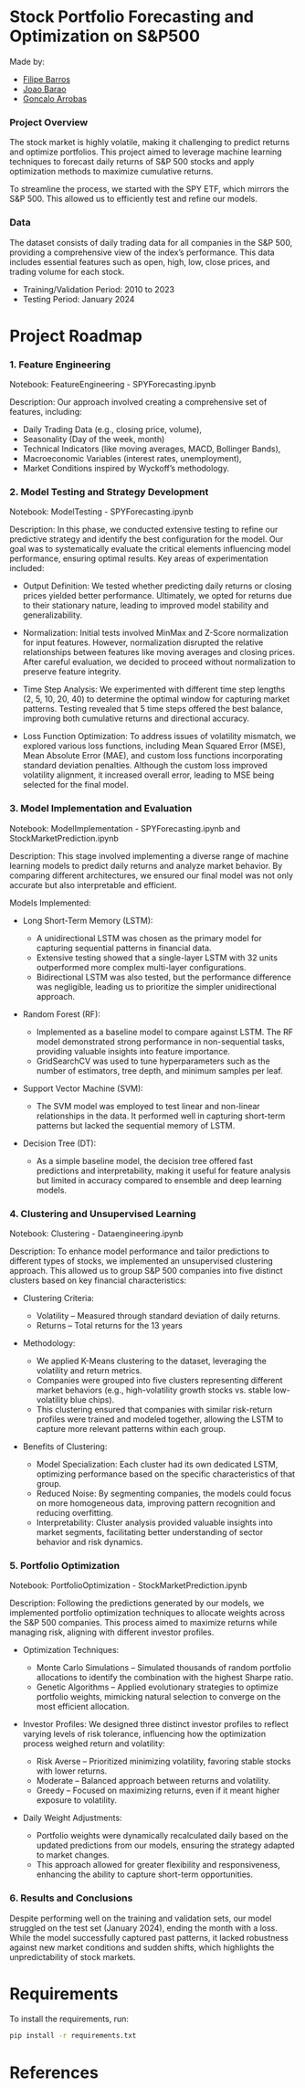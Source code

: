 # Stock Portfolio Forecasting and Optimization on S&P500

Made by: 

- [Filipe Barros](https://github.com/filipeazuil)
- [Joao Barao](https://github.com/jbarao04)
- [Goncalo Arrobas](https://github.com/Garrobas)



### Project Overview
The stock market is highly volatile, making it challenging to predict returns and optimize portfolios. This project aimed to leverage machine learning techniques to forecast daily returns of S&P 500 stocks and apply optimization methods to maximize cumulative returns. 

To streamline the process, we started with the SPY ETF, which mirrors the S&P 500. This allowed us to efficiently test and refine our models.

### Data
The dataset consists of daily trading data for all companies in the S&P 500, providing a comprehensive view of the index’s performance. This data includes essential features such as open, high, low, close prices, and trading volume for each stock.

- Training/Validation Period: 2010 to 2023
- Testing Period: January 2024

# Project Roadmap
### 1. Feature Engineering
Notebook: FeatureEngineering - SPYForecasting.ipynb

Description: Our approach involved creating a comprehensive set of features, including:

- Daily Trading Data (e.g., closing price, volume),
- Seasonality (Day of the week, month)
- Technical Indicators (like moving averages, MACD, Bollinger Bands),
- Macroeconomic Variables (interest rates, unemployment),
- Market Conditions inspired by Wyckoff’s methodology.

### 2. Model Testing and Strategy Development
Notebook: ModelTesting - SPYForecasting.ipynb

Description:
In this phase, we conducted extensive testing to refine our predictive strategy and identify the best configuration for the model. Our goal was to systematically evaluate the critical elements influencing model performance, ensuring optimal results. Key areas of experimentation included:

- Output Definition:
We tested whether predicting daily returns or closing prices yielded better performance. Ultimately, we opted for returns due to their stationary nature, leading to improved model stability and generalizability.

- Normalization:
Initial tests involved MinMax and Z-Score normalization for input features. However, normalization disrupted the relative relationships between features like moving averages and closing prices. After careful evaluation, we decided to proceed without normalization to preserve feature integrity.

- Time Step Analysis:
We experimented with different time step lengths (2, 5, 10, 20, 40) to determine the optimal window for capturing market patterns. Testing revealed that 5 time steps offered the best balance, improving both cumulative returns and directional accuracy.

- Loss Function Optimization:
To address issues of volatility mismatch, we explored various loss functions, including Mean Squared Error (MSE), Mean Absolute Error (MAE), and custom loss functions incorporating standard deviation penalties. Although the custom loss improved volatility alignment, it increased overall error, leading to MSE being selected for the final model.

### 3. Model Implementation and Evaluation
Notebook: ModelImplementation - SPYForecasting.ipynb and StockMarketPrediction.ipynb

Description:
This stage involved implementing a diverse range of machine learning models to predict daily returns and analyze market behavior. By comparing different architectures, we ensured our final model was not only accurate but also interpretable and efficient.

Models Implemented:

- Long Short-Term Memory (LSTM):

  - A unidirectional LSTM was chosen as the primary model for capturing sequential patterns in financial data.
  - Extensive testing showed that a single-layer LSTM with 32 units outperformed more complex multi-layer configurations.
  - Bidirectional LSTM was also tested, but the performance difference was negligible, leading us to prioritize the simpler unidirectional approach.

- Random Forest (RF):

  - Implemented as a baseline model to compare against LSTM. The RF model demonstrated strong performance in non-sequential tasks, providing valuable insights into feature importance.
  - GridSearchCV was used to tune hyperparameters such as the number of estimators, tree depth, and minimum samples per leaf.

- Support Vector Machine (SVM):

  - The SVM model was employed to test linear and non-linear relationships in the data. It performed well in capturing short-term patterns but lacked the sequential memory of LSTM.

- Decision Tree (DT):

  - As a simple baseline model, the decision tree offered fast predictions and interpretability, making it useful for feature analysis but limited in accuracy compared to ensemble and deep learning models.

### 4. Clustering and Unsupervised Learning
Notebook: Clustering - Dataengineering.ipynb

Description:
To enhance model performance and tailor predictions to different types of stocks, we implemented an unsupervised clustering approach. This allowed us to group S&P 500 companies into five distinct clusters based on key financial characteristics:

- Clustering Criteria:

  - Volatility – Measured through standard deviation of daily returns.
  - Returns – Total returns for the 13 years

- Methodology:

  - We applied K-Means clustering to the dataset, leveraging the volatility and return metrics.
  - Companies were grouped into five clusters representing different market behaviors (e.g., high-volatility growth stocks vs. stable low-volatility blue chips).
  - This clustering ensured that companies with similar risk-return profiles were trained and modeled together, allowing the LSTM to capture more relevant patterns within each group.

- Benefits of Clustering:

  - Model Specialization: Each cluster had its own dedicated LSTM, optimizing performance based on the specific characteristics of that group.
  - Reduced Noise: By segmenting companies, the models could focus on more homogeneous data, improving pattern recognition and reducing overfitting.
  - Interpretability: Cluster analysis provided valuable insights into market segments, facilitating better understanding of sector behavior and risk dynamics.


### 5. Portfolio Optimization
Notebook: PortfolioOptimization - StockMarketPrediction.ipynb

Description:
Following the predictions generated by our models, we implemented portfolio optimization techniques to allocate weights across the S&P 500 companies. This process aimed to maximize returns while managing risk, aligning with different investor profiles.

- Optimization Techniques:

  - Monte Carlo Simulations – Simulated thousands of random portfolio allocations to identify the combination with the highest Sharpe ratio.
  - Genetic Algorithms – Applied evolutionary strategies to optimize portfolio weights, mimicking natural selection to converge on the most efficient allocation.

- Investor Profiles:
We designed three distinct investor profiles to reflect varying levels of risk tolerance, influencing how the optimization process weighed return and volatility:

  - Risk Averse – Prioritized minimizing volatility, favoring stable stocks with lower returns.
  - Moderate – Balanced approach between returns and volatility.
  - Greedy – Focused on maximizing returns, even if it meant higher exposure to volatility.

- Daily Weight Adjustments:

  - Portfolio weights were dynamically recalculated daily based on the updated predictions from our models, ensuring the strategy adapted to market changes.
  - This approach allowed for greater flexibility and responsiveness, enhancing the ability to capture short-term opportunities.
 
### 6. Results and Conclusions

Despite performing well on the training and validation sets, our model struggled on the test set (January 2024), ending the month with a loss. While the model successfully captured past patterns, it lacked robustness against new market conditions and sudden shifts, which highlights the unpredictability of stock markets.

# Requirements

To install the requirements, run:

```bash
pip install -r requirements.txt
```

# References


